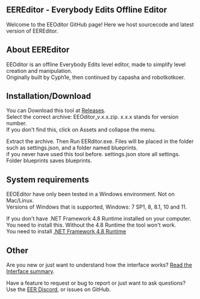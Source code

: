 ## EEREditor - Everybody Edits Offline Editor
   
Welcome to the EEOditor GitHub page! Here we host sourcecode and latest version of EEREditor.  

## **About EEREditor**

EEOditor is an offline Everybody Edits level editor, made to simplify level creation and manipulation.  
Originally built by Cyph1e, then continued by capasha and robotkotkoer.  

## **Installation/Download**
You can Download this tool at [Releases](https://github.com/capashaa/EEREDitor/releases).  
Select the correct archive: EEOditor_v.x.x.zip. x.x.x stands for version number.    
If you don't find this, click on Assets and collapse the menu.   

Extract the archive. Then Run EERditor.exe. 
Files will be placed in the folder such as settings.json, and a folder named blueprints.  
if you never have used this tool before. settings.json store all settings. Folder blueprints saves blueprints.  

## **System requirements**  

EEOEditor have only been tested in a Windows environment. Not on Mac/Linux.  
Versions of Windows that is supported, Windows: 7 SP1, 8, 8.1, 10 and 11.  

If you don't have .NET Framework 4.8 Runtime installed on your computer.  
You need to install this. Without the 4.8 Runtime the tool won't work.  
You need to install [.NET Framework 4.8 Runtime](https://dotnet.microsoft.com/en-us/download/dotnet-framework/thank-you/net48-offline-installer)  

## Other

Are you new or just want to understand how the interface works? [Read the Interface summary](https://github.com/capashaa/EEOEditor/wiki/interface-summary).   

Have a feature to request or bug to report or just want to ask questions? Use the [EER Discord](https://discord.gg/JaPmVUXXC4), or issues on GitHub.   

 
